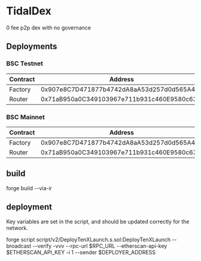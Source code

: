 # TidalDex

0 fee p2p dex with no governance

## Deployments

### BSC Testnet

| Contract                          | Address                                    |
| --------------------------------- | ------------------------------------------ |
| Factory                           | 0x907e8C7D471877b4742dA8aA53d257d0d565A47E |
| Router                            | 0x71aB950a0C349103967e711b931c460E9580c631 |

### BSC Mainnet

| Contract                          | Address                                    |
| --------------------------------- | ------------------------------------------ |
| Factory                           | 0x907e8C7D471877b4742dA8aA53d257d0d565A47E |
| Router                            | 0x71aB950a0C349103967e711b931c460E9580c631 |

## build
forge build --via-ir

## deployment

Key variables are set in the script, and should be updated correctly for the network.

forge script script/v2/DeployTenXLaunch.s.sol:DeployTenXLaunch --broadcast --verify -vvv --rpc-url $RPC_URL --etherscan-api-key $ETHERSCAN_API_KEY -i 1 --sender $DEPLOYER_ADDRESS
